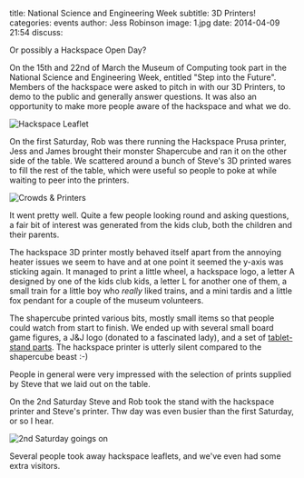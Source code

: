 title:        National Science and Engineering Week
subtitle:     3D Printers!
categories:   events
author:       Jess Robinson
image:        1.jpg
date:         2014-04-09 21:54
discuss:      

Or possibly a Hackspace Open Day?

On the 15th and 22nd of March the Museum of Computing took part in the National Science and Engineering Week, entitled "Step into the Future". Members of the hackspace were asked to pitch in  with our 3D Printers, to demo to the public and generally answer questions. It was also an opportunity to make more people aware of the hackspace and what we do.

![Hackspace Leaflet](2.jpg)

On the first Saturday, Rob was there running the Hackspace Prusa printer, Jess and James brought their monster Shapercube and ran it on the other side of the table. We scattered around a bunch of Steve's 3D printed wares to fill the rest of the table, which were useful so people to poke at while waiting to peer into the printers.

![Crowds & Printers](3.jpg)

It went pretty well. Quite a few people looking round and asking questions, a fair bit of interest was generated from the kids club, both the children and their parents.

The hackspace 3D printer mostly behaved itself apart from the annoying heater issues we seem to have and at one point it seemed the y-axis was sticking again. It managed to print a little wheel, a hackspace logo, a letter A designed by one of the kids club kids, a letter L for another one of them, a small train for a little boy who _really_ liked trains, and a mini tardis and a little fox pendant for a couple of the museum volunteers.

The shapercube printed various bits, mostly small items so that people could watch from start to finish. We ended up with several small board game figures, a J&J logo (donated to a fascinated lady), and a set of [tablet-stand parts](http://www.thingiverse.com/thing:37283). The hackspace printer is utterly silent compared to the shapercube beast :-) 

People in general were very impressed with the selection of prints supplied by Steve that we laid out on the table.

On the 2nd Saturday Steve and Rob took the stand with the hackspace printer and Steve's printer. Thw day was even busier than the first Saturday, or so I hear.

![2nd Saturday goings on](4.jpg)

Several people took away hackspace leaflets, and we've even had some extra visitors.


